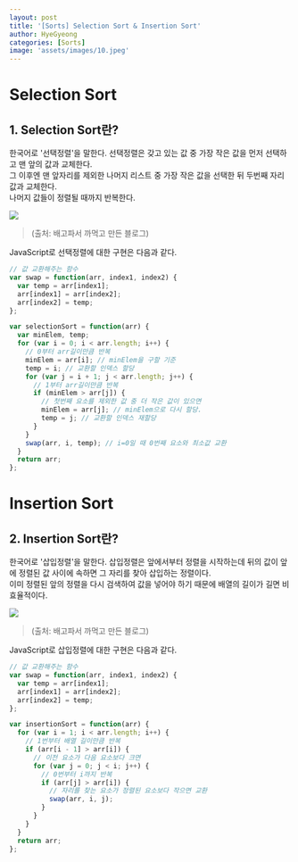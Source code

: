 ```yaml
---
layout: post
title: '[Sorts] Selection Sort & Insertion Sort'
author: HyeGyeong
categories: [Sorts]
image: 'assets/images/10.jpeg'
---
```


# Selection Sort

## 1. Selection Sort란?

한국어로 '선택정렬'을 말한다. 선택정렬은 갖고 있는 값 중 가장 작은 값을 먼저 선택하고 맨 앞의 값과 교체한다.<br>
그 이후엔 맨 앞자리를 제외한 나머지 리스트 중 가장 작은 값을 선택한 뒤 두번째 자리 값과 교체한다.<br>
나머지 값들이 정렬될 때까지 반복한다.

<img src="https://t1.daumcdn.net/cfile/tistory/256B9C34545081D835"><br>

> (출처: 배고파서 까먹고 만든 블로그)

JavaScript로 선택정렬에 대한 구현은 다음과 같다.

```javascript
// 값 교환해주는 함수
var swap = function(arr, index1, index2) {
  var temp = arr[index1];
  arr[index1] = arr[index2];
  arr[index2] = temp;
};

var selectionSort = function(arr) {
  var minElem, temp;
  for (var i = 0; i < arr.length; i++) {
    // 0부터 arr길이만큼 반복
    minElem = arr[i]; // minElem을 구할 기준
    temp = i; // 교환할 인덱스 할당
    for (var j = i + 1; j < arr.length; j++) {
      // 1부터 arr길이만큼 반복
      if (minElem > arr[j]) {
        // 첫번째 요소를 제외한 값 중 더 작은 값이 있으면
        minElem = arr[j]; // minElem으로 다시 할당.
        temp = j; // 교환할 인덱스 재할당
      }
    }
    swap(arr, i, temp); // i=0일 때 0번째 요소와 최소값 교환
  }
  return arr;
};
```

# Insertion Sort

## 2. Insertion Sort란?

한국어로 '삽입정렬'을 말한다. 삽입정렬은 앞에서부터 정렬을 시작하는데 뒤의 값이 앞에 정렬된 값 사이에 속하면 그 자리를 찾아 삽입하는 정렬이다.<br>
이미 정렬된 앞의 정렬을 다시 검색하여 값을 넣어야 하기 때문에 배열의 길이가 길면 비효율적이다.

<img src="https://t1.daumcdn.net/cfile/tistory/2569FD3854508BE811"><br>

> (출처: 배고파서 까먹고 만든 블로그)

JavaScript로 삽입정렬에 대한 구현은 다음과 같다.

```javascript
// 값 교환해주는 함수
var swap = function(arr, index1, index2) {
  var temp = arr[index1];
  arr[index1] = arr[index2];
  arr[index2] = temp;
};

var insertionSort = function(arr) {
  for (var i = 1; i < arr.length; i++) {
    // 1번부터 배열 길이만큼 반복
    if (arr[i - 1] > arr[i]) {
      // 이전 요소가 다음 요소보다 크면
      for (var j = 0; j < i; j++) {
        // 0번부터 i까지 반복
        if (arr[j] > arr[i]) {
          // 자리를 찾는 요소가 정렬된 요소보다 작으면 교환
          swap(arr, i, j);
        }
      }
    }
  }
  return arr;
};
```
